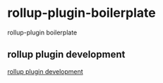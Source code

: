 # rollup-plugin-boilerplate

rollup-plugin boilerplate

## rollup plugin development

[rollup plugin development](https://rollupjs.org/guide/en/#plugin-development)
